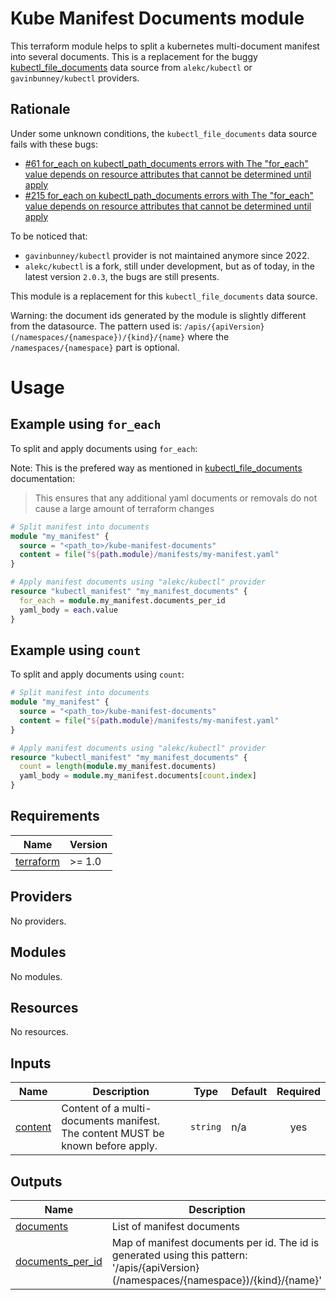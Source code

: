 # Kube Manifest Documents module

This terraform module helps to split a kubernetes multi-document manifest into several documents.
This is a replacement for the buggy [kubectl_file_documents](https://registry.terraform.io/providers/gavinbunney/kubectl/latest/docs/data-sources/kubectl_file_documents) data source from `alekc/kubectl` or `gavinbunney/kubectl` providers.

## Rationale

Under some unknown conditions, the `kubectl_file_documents` data source fails with these bugs:
- [#61 for_each on kubectl_path_documents errors with The "for_each" value depends on resource attributes that cannot be determined until apply](https://github.com/gavinbunney/terraform-provider-kubectl/issues/61)
- [#215 for_each on kubectl_path_documents errors with The "for_each" value depends on resource attributes that cannot be determined until apply](https://github.com/gavinbunney/terraform-provider-kubectl/issues/215)

To be noticed that:
- `gavinbunney/kubectl` provider is not maintained anymore since 2022.
- `alekc/kubectl` is a fork, still under development, but as of today, in the latest version `2.0.3`, the bugs are still presents.

This module is a replacement for this `kubectl_file_documents` data source.

Warning: the document ids generated by the module is slightly different from the datasource. 
The pattern used is: `/apis/{apiVersion}(/namespaces/{namespace})/{kind}/{name}`  where the `/namespaces/{namespace}` part is optional.

# Usage

## Example using `for_each`

To split and apply documents using `for_each`:

Note: This is the prefered way as mentioned in [kubectl_file_documents](https://registry.terraform.io/providers/alekc/kubectl/latest/docs/data-sources/kubectl_file_documents) documentation:
> This ensures that any additional yaml documents or removals do not cause a large amount of terraform changes

```terraform
# Split manifest into documents
module "my_manifest" {
  source = "<path_to>/kube-manifest-documents"
  content = file("${path.module}/manifests/my-manifest.yaml"
}

# Apply manifest documents using "alekc/kubectl" provider
resource "kubectl_manifest" "my_manifest_documents" {
  for_each = module.my_manifest.documents_per_id
  yaml_body = each.value
}
```

## Example using `count`

To split and apply documents using `count`: 

```terraform
# Split manifest into documents
module "my_manifest" {
  source = "<path_to>/kube-manifest-documents"
  content = file("${path.module}/manifests/my-manifest.yaml"
}

# Apply manifest documents using "alekc/kubectl" provider
resource "kubectl_manifest" "my_manifest_documents" {
  count = length(module.my_manifest.documents)
  yaml_body = module.my_manifest.documents[count.index]
}
```

<!-- BEGINNING OF PRE-COMMIT-TERRAFORM DOCS HOOK -->
## Requirements

| Name | Version |
|------|---------|
| <a name="requirement_terraform"></a> [terraform](#requirement\_terraform) | >= 1.0 |

## Providers

No providers.

## Modules

No modules.

## Resources

No resources.

## Inputs

| Name | Description | Type | Default | Required |
|------|-------------|------|---------|:--------:|
| <a name="input_content"></a> [content](#input\_content) | Content of a multi-documents manifest. The content MUST be known before apply. | `string` | n/a | yes |

## Outputs

| Name | Description |
|------|-------------|
| <a name="output_documents"></a> [documents](#output\_documents) | List of manifest documents |
| <a name="output_documents_per_id"></a> [documents\_per\_id](#output\_documents\_per\_id) | Map of manifest documents per id. The id is generated using this pattern: '/apis/{apiVersion}(/namespaces/{namespace})/{kind}/{name}' |
<!-- END OF PRE-COMMIT-TERRAFORM DOCS HOOK -->

